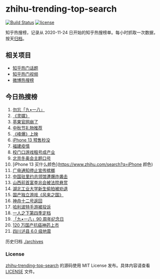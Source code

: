 # zhihu-trending-top-search

[![Build Status](https://github.com/justjavac/zhihu-trending-top-search/workflows/ci/badge.svg?branch=main)](https://github.com/justjavac/zhihu-trending-top-search/actions)
[![license](https://img.shields.io/github/license/justjavac/zhihu-trending-top-search)](https://github.com/justjavac/zhihu-trending-top-search/blob/main/LICENSE)

知乎热搜榜，记录从 2020-11-24 日开始的知乎热搜榜单。每小时抓取一次数据，按天[归档](./archives)。

## 相关项目

- [知乎热门话题](https://github.com/justjavac/zhihu-trending-hot-questions)
- [知乎热门视频](https://github.com/justjavac/zhihu-trending-hot-video)
- [微博热搜榜](https://github.com/justjavac/weibo-trending-hot-search)

## 今日热搜榜

<!-- BEGIN -->
<!-- 最后更新时间 Sat Sep 18 2021 23:06:12 GMT+0800 (China Standard Time) -->

1. [勿忘「九•一八」](https://www.zhihu.com/search?q=九一八)
1. [《灵媒》](https://www.zhihu.com/search?q=灵媒)
1. [苹果官网崩了](https://www.zhihu.com/search?q=苹果官网)
1. [中秋节礼物推荐](https://www.zhihu.com/search?q=中秋节礼物)
1. [《峰爆》上映](https://www.zhihu.com/search?q=峰爆)
1. [iPhone 13 预售秒没](https://www.zhihu.com/search?q=iPhone13)
1. [福建疫情](https://www.zhihu.com/search?q=福建疫情)
1. [校门口游戏租号成产业](https://www.zhihu.com/search?q=租号)
1. [北京冬奥会主题口号](https://www.zhihu.com/search?q=北京冬奥会)
1. [iPhone 13 买什么颜色](https://www.zhihu.com/search?q=iPhone 颜色)
1. [广电通知停止宣传槟榔](https://www.zhihu.com/search?q=槟榔)
1. [中国驻里约总领馆遭爆炸袭击](https://www.zhihu.com/search?q=里约总领馆)
1. [山西前首富李兆会被法院悬赏](https://www.zhihu.com/search?q=李兆会)
1. [湖北工业大学新生偷拍被劝退](https://www.zhihu.com/search?q=湖北工业大学)
1. [国产独立游戏《风来之国》](https://www.zhihu.com/search?q=风来之国)
1. [神舟十二号返回](https://www.zhihu.com/search?q=神舟十二)
1. [哈利波特手游被投诉](https://www.zhihu.com/search?q=哈利波特魔法觉醒)
1. [一人之下第四季定档](https://www.zhihu.com/search?q=一人之下)
1. [「九•一八」90 周年纪念日](https://www.zhihu.com/search?q=九一八)
1. [120 万国产抗癌神药上市](https://www.zhihu.com/search?q=国产抗癌神药)
1. [四川泸县 6.0 级地震](https://www.zhihu.com/search?q=泸县)

<!-- END -->

历史归档 [./archives](./archives)

### License

[zhihu-trending-top-search](https://github.com/justjavac/zhihu-trending-top-search)
的源码使用 MIT License 发布。具体内容请查看 [LICENSE](./LICENSE) 文件。
